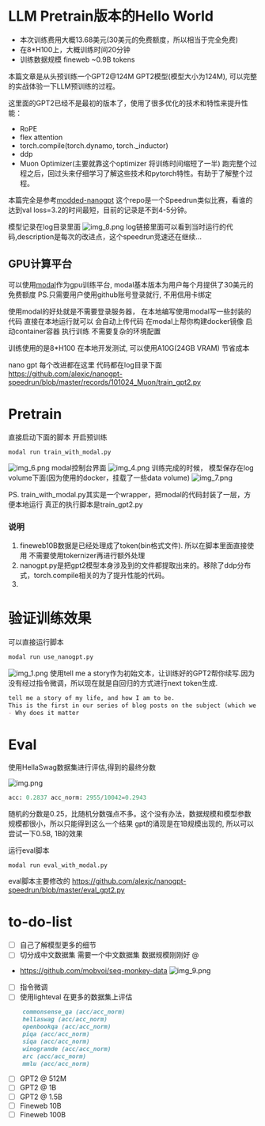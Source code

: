 
# LLM Pretrain版本的Hello World

* 本次训练费用大概13.68美元(30美元的免费额度，所以相当于完全免费)
* 在8*H100上，大概训练时间20分钟
* 训练数据规模 fineweb ~0.9B tokens

本篇文章是从头预训练一个GPT2@124M GPT2模型(模型大小为124M), 可以完整的实战体验一下LLM预训练的过程。

这里面的GPT2已经不是最初的版本了，使用了很多优化的技术和特性来提升性能：
* RoPE
* flex attention
* torch.compile(torch.dynamo, torch._inductor)
* ddp
* Muon Optimizer(主要就靠这个optimizer 将训练时间缩短了一半)
跑完整个过程之后，回过头来仔细学习了解这些技术和pytorch特性。有助于了解整个过程。


本篇完全是参考[modded-nanogpt](https://github.com/KellerJordan/modded-nanogpt)
这个repo是一个Speedrun类似比赛，看谁的达到val loss=3.2的时间最短，目前的记录是不到4-5分钟。

模型记录在log目录里面
![img_8.png](img_8.png)
log链接里面可以看到当时运行的代码,description是每次的改进点，这个speedrun竞速还在继续...




## GPU计算平台
可以使用[modal](https://modal.com/)作为gpu训练平台, modal基本版本为用户每个月提供了30美元的免费额度 
PS.只需要用户使用github账号登录就行, 不用信用卡绑定

使用modal的好处就是不需要登录服务器， 在本地编写使用modal写一些封装的代码 直接在本地运行就可以
会自动上传代码 在modal上帮你构建docker镜像 启动container容器 执行训练
不需要复杂的环境配置


训练使用的是8*H100
在本地开发测试, 可以使用A10G(24GB VRAM) 节省成本


nano gpt 
每个改进都在这里 代码都在log目录下面
https://github.com/alexjc/nanogpt-speedrun/blob/master/records/101024_Muon/train_gpt2.py

# Pretrain

直接启动下面的脚本 开启预训练
```shell
modal run train_with_modal.py
```
![img_6.png](img_6.png)
modal控制台界面
![img_4.png](img_4.png)
训练完成的时候， 模型保存在log volume下面(因为使用的docker，挂载了一些data volume)
![img_7.png](img_7.png)

PS.
train_with_modal.py其实是一个wrapper，把modal的代码封装了一层，方便本地运行
真正的执行脚本是train_gpt2.py

### 说明
1. fineweb10B数据是已经处理成了token(bin格式文件). 所以在脚本里面直接使用 不需要使用tokernizer再进行额外处理
2. nanogpt.py是把gpt2模型本身涉及到的文件都提取出来的。移除了ddp分布式，torch.compile相关的为了提升性能的代码。
3. 


# 验证训练效果

可以直接运行脚本
```python
modal run use_nanogpt.py
```
![img_1.png](img_1.png)
使用tell me a story作为初始文本，让训练好的GPT2帮你续写.因为没有经过指令微调，所以现在就是自回归的方式进行next token生成.

```markdown
tell me a story of my life, and how I am to be.
This is the first in our series of blog posts on the subject (which we have done so far with a very small bit of success). The topics are:
- Why does it matter
```

# Eval
使用HellaSwag数据集进行评估,得到的最终分数

![img.png](img.png)
```python
acc: 0.2837 acc_norm: 2955/10042=0.2943
```
随机的分数是0.25，比随机分数强点不多。这个没有办法，数据规模和模型参数规模都很小，所以只能得到这么一个结果
gpt的涌现是在1B规模出现的, 所以可以尝试一下0.5B, 1B的效果


运行eval脚本
```shell
modal run eval_with_modal.py
```

eval脚本主要修改的
https://github.com/alexjc/nanogpt-speedrun/blob/master/eval_gpt2.py



# to-do-list
- [ ] 自己了解模型更多的细节
- [ ] 切分成中文数据集
需要一个中文数据集 数据规模刚刚好 @
- https://github.com/mobvoi/seq-monkey-data
![img_9.png](img_9.png)
- [ ] 指令微调
- [ ] 使用lighteval 在更多的数据集上评估
```markdown
    commonsense_qa (acc/acc_norm)
    hellaswag (acc/acc_norm)
    openbookqa (acc/acc_norm)
    piqa (acc/acc_norm)
    siqa (acc/acc_norm)
    winogrande (acc/acc_norm)
    arc (acc/acc_norm)
    mmlu (acc/acc_norm)
```
- [ ] GPT2 @ 512M
- [ ] GPT2 @ 1B
- [ ] GPT2 @ 1.5B
- [ ] Fineweb 10B
- [ ] Fineweb 100B